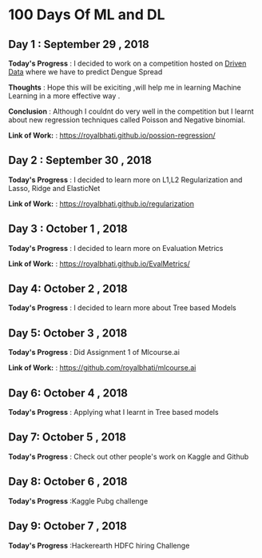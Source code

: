 # 100 Days Of ML and DL 

## Day 1 : September 29 , 2018
 
**Today's Progress** : I decided to work on a competition hosted on [Driven Data](https://www.drivendata.org/competitions/44/dengai-predicting-disease-spread/) where we have to predict Dengue Spread 

**Thoughts** : Hope this will be exiciting ,will help me in learning Machine Learning in a more effective way .

**Conclusion** : Although I couldnt do very well in the competition but I learnt about new regression techniques called Poisson
              and Negative binomial.

**Link of Work:** : https://royalbhati.github.io/possion-regression/


## Day 2 : September 30 , 2018

**Today's Progress** : I decided to learn more on L1,L2 Regularization and Lasso, Ridge and ElasticNet

**Link of Work:** : https://royalbhati.github.io/regularization


## Day 3 : October 1 , 2018

**Today's Progress** : I decided to learn more on Evaluation Metrics

**Link of Work:** : https://royalbhati.github.io/EvalMetrics/


## Day 4: October 2 , 2018

**Today's Progress** : I decided to learn more about Tree based Models


## Day 5: October 3 , 2018

**Today's Progress** : Did Assignment 1 of Mlcourse.ai

**Link of Work:** : https://github.com/royalbhati/mlcourse.ai


## Day 6: October 4 , 2018

**Today's Progress** : Applying what I learnt in Tree based models


## Day 7: October 5 , 2018

**Today's Progress** : Check out other people's work on Kaggle and Github


## Day 8: October 6 , 2018

**Today's Progress** :Kaggle Pubg challenge


## Day 9: October 7 , 2018

**Today's Progress** :Hackerearth HDFC hiring Challenge

